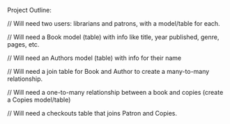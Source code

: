 Project Outline:

// Will need two users: librarians and patrons, with a model/table for each.

// Will need a Book model (table) with info like title, year published, genre, pages, etc.

// Will need an Authors model (table) with info for their name

// Will need a join table for Book and Author to create a many-to-many relationship.

//  Will need a one-to-many relationship between a book and copies (create a Copies model/table)

// Will need a checkouts table that joins Patron and Copies.